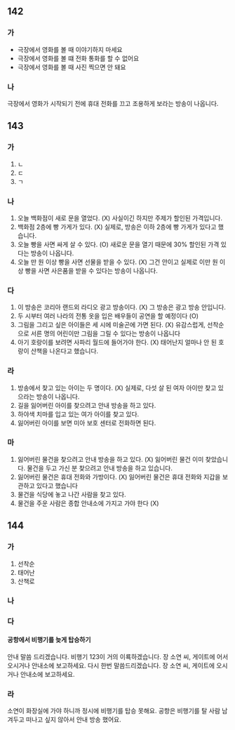 ## 142
### 가
* 극장에서 영화를 볼 때 이야기하지 마세요
* 극장에서 영화를 볼 떄 전화 통화를 할 수 없어요
* 극장에서 영화를 볼 때 사진 찍으면 안 돼요
### 나
극장에서 영화가 시작되기 전에 휴대 전화를 끄고 조용하게 보라는 방송이 나옵니다.
## 143
### 가
1. ㄴ
2. ㄷ
3. ㄱ
### 나
1. 오늘 백화점이 새로 문을 열었다. 
	(X) 사실이긴 하지만 주제가 할인된 가격입니다.
2. 백화점 2층에 빵 가게가 있다. 
	(X) 실제로, 방송은 이하 2층에 빵 가게가 있다고 했습니다.
3. 오늘 빵을 사면 싸게 살 수 있다. 
	(O) 새로운 문을 열기 때문에 30% 할인된 가격 있다는 방송이 나옵니다. 
4. 오늘 만 원 이상 빵을 사면 선물을 받을 수 있다. 
	(X) 그건 안이고 실제로 이만 원 이상 빵을 사면 사은품을 받을 수 있다는 방송이 나옵니다.
### 다
1. 이 방송은 코리아 랜드외 라디오 광고 방송이다. 
	(X) 그 방송은 광고 방송 안입니다.
2. 두 시부터 여러 나라의 전통 옷을 입은 배우들이 공연을 할 예정이다 (O) 
3. 그림을 그리고 싶은 아이들은 세 시에 미술곤에 가면 된다. 
	(X) 유감스럽게, 선착순으로 서른 명의 어린이만 그림을 그릴 수 있다는 방송이 나옵니다
4. 아기 호랑이를 보려면 사파리 월드에 들어가야 한다. 
	(X) 태어난지 얼마나 안 된 호랑이 산책을 나온다고 했습니다.
### 라
1. 방송에서 찾고 있는 아이는 두 명이다.
	(X) 실제로, 다섯 살 된 여자 아이만 찾고 있으라는 방송이 나옵니다.
2. 길을 잃어버린 아이를 찾으려고 안내 방송을 하고 있다.
3. 하야색 치마를 입고 있는 여가 아이를 찾고 있다.
4. 잃어버린 아이를 보면 미아 보호 센터로 전화하면 된다.
### 마
1. 잃어버린 물건을 찾으려고 안내 방송을 하고 있다.
	(X) 잃어버린 물건 이미 찾았습니다. 물건을 두고 가신 분 찾으려고 안내 방송을 하고 있습니다.
2. 잃어버린 물건은 휴대 전화와 가방이다.
	(X) 잃어버린 물건은 휴대 전화와 지갑을 보관하고 있다고 했습니다
3. 물건을 식당에 놓고 나간 사람을 찾고 있다.
4. 물건을 주운 사람은 종합 안내소에 가지고 가야 한다
	(X) 
## 144
### 가
1. 선착순
2. 태어난
3. 산책로
### 나

### 다
#### 공항에서 비행기를 늦게 탑승하기
안내 말씀 드리겠습니다. 비행기 123이 거의 이룍하겠습니다. 장 소연 씨, 게이트에 어서 오시거나 안내소에 보고하세요. 다시 한번 말씀드리겠습니다. 장 소연 씨, 게이트에 오시거나 안내소에 보고하세요.
### 라
소연이 화장실에 가야 하니까 정시에 비행기를 탑승 못해요. 공항은 비행기를 탈 사람 남겨두고 떠나고 싶지 않아서 안내 방송 했어요.